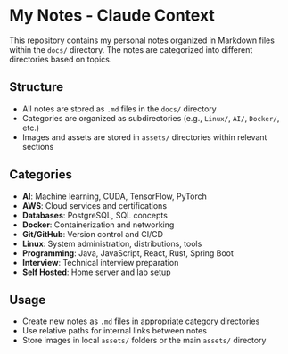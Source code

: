 # My Notes - Claude Context

This repository contains my personal notes organized in Markdown files within the `docs/` directory. The notes are categorized into different directories based on topics.

## Structure
- All notes are stored as `.md` files in the `docs/` directory
- Categories are organized as subdirectories (e.g., `Linux/`, `AI/`, `Docker/`, etc.)
- Images and assets are stored in `assets/` directories within relevant sections

## Categories
- **AI**: Machine learning, CUDA, TensorFlow, PyTorch
- **AWS**: Cloud services and certifications
- **Databases**: PostgreSQL, SQL concepts
- **Docker**: Containerization and networking
- **Git/GitHub**: Version control and CI/CD
- **Linux**: System administration, distributions, tools
- **Programming**: Java, JavaScript, React, Rust, Spring Boot
- **Interview**: Technical interview preparation
- **Self Hosted**: Home server and lab setup

## Usage
- Create new notes as `.md` files in appropriate category directories
- Use relative paths for internal links between notes
- Store images in local `assets/` folders or the main `assets/` directory